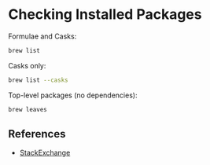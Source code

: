 # Checking Installed Packages

Formulae and Casks:

```bash
brew list
```

Casks only:

```bash
brew list --casks
```

Top-level packages (no dependencies):

```bash
brew leaves
```

## References

- [StackExchange](https://apple.stackexchange.com/questions/101090/list-of-all-packages-installed-using-homebrew)
